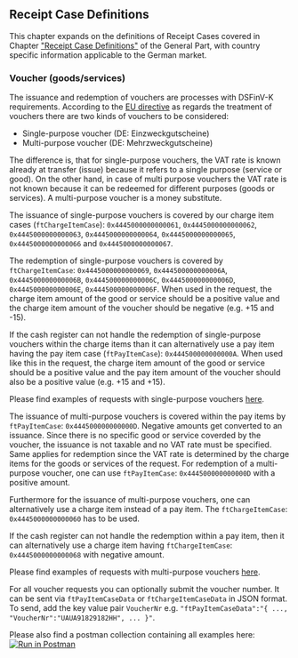 ## Receipt Case Definitions

This chapter expands on the definitions of Receipt Cases covered in Chapter ["Receipt Case Definitions"](../../general/receipt-case-definitions/receipt-case-definitions.md) of the General Part, with country specific information applicable to the German market.

### Voucher (goods/services)

The issuance and redemption of vouchers are processes with DSFinV-K requirements. According to the [EU directive](https://eur-lex.europa.eu/legal-content/EN/ALL/?uri=CELEX%3A32016L1065) as regards the treatment of vouchers there are two kinds of vouchers to be considered:

- Single-purpose voucher (DE: Einzweckgutscheine)
- Multi-purpose voucher (DE: Mehrzweckgutscheine)

The difference is, that for single-purpose vouchers, the VAT rate is known already at transfer (issue) because it refers to a single purpose (service or good). On the other hand, in case of multi purpose vouchers the VAT rate is not known because it can be redeemed for different purposes (goods or services). A multi-purpose voucher is a money substitute.

The issuance of single-purpose vouchers is covered by our charge item cases (`ftChargeItemCase`): `0x4445000000000061`, `0x4445000000000062`, `0x4445000000000063`, `0x4445000000000064`, `0x4445000000000065`, `0x4445000000000066` and `0x4445000000000067`.

The redemption of single-purpose vouchers is covered by `ftChargeItemCase`: `0x4445000000000069`, `0x444500000000006A`, `0x444500000000006B`, `0x444500000000006C`, `0x444500000000006D`, `0x444500000000006E`, `0x444500000000006F`. When used in the request, the charge item amount of the good or service should be a positive value and the charge item amount of the voucher should be negative (e.g. +15 and -15).

If the cash register can not handle the redemption of single-purpose vouchers within the charge items than it can alternatively use a pay item having the pay item case (`ftPayItemCase`): `0x444500000000000A`. When used like this in the request, the charge item amount of the good or service should be a positive value and the pay item amount of the voucher should also be a positive value (e.g. +15 and +15).

Please find examples of requests with single-purpose vouchers [here](../examples/vouchers.md#single-purpose-voucher-issuance).

The issuance of multi-purpose vouchers is covered within the pay items by `ftPayItemCase`: `0x444500000000000D`. Negative amounts get converted to an issuance. Since there is no specific good or service coverded by the voucher, the issuance is not taxable and no VAT rate must be specified. Same applies for redemption since the VAT rate is determined by the charge items for the goods or services of the request. For redemption of a multi-purpose voucher, one can use `ftPayItemCase`: `0x444500000000000D` with a positive amount. 

Furthermore for the issuance of multi-purpose vouchers, one can alternatively use a charge item instead of a pay item. The `ftChargeItemCase`: `0x4445000000000060` has to be used.

If the cash register can not handle the redemption within a pay item, then it can alternatively use a charge item having `ftChargeItemCase`: `0x4445000000000068` with negative amount. 

Please find examples of requests with multi-purpose vouchers [here](../examples/vouchers.md#multi-purpose-voucher-issuance).

For all voucher requests you can optionally submit the voucher number. It can be sent via `ftPayItemCaseData` or `ftChargeItemCaseData` in JSON format. To send, add the key value pair `VoucherNr` e.g. `"ftPayItemCaseData":"{ ..., "VoucherNr":"UAUA91829182HH", ... }"`.

Please also find a postman collection containing all examples here:  [![Run in Postman](https://run.pstmn.io/button.svg)](https://app.getpostman.com/run-collection/e0afcde3e32e902f2fef)
